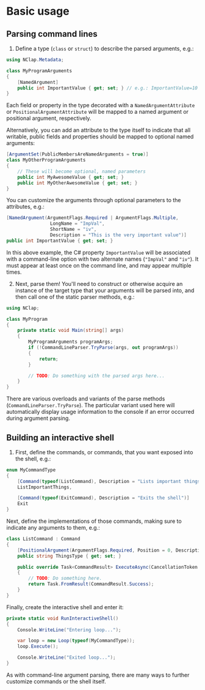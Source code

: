 # Basic usage

## Parsing command lines

1. Define a type (`class` or `struct`) to describe the parsed arguments, e.g.:

<!-- MdCompile: assembly=ParseExample -->
```csharp
using NClap.Metadata;

class MyProgramArguments
{
    [NamedArgument]
    public int ImportantValue { get; set; } // e.g.: ImportantValue=10
}
```

Each field or property in the type decorated with a `NamedArgumentAttribute` or
`PositionalArgumentAttribute` will be mapped to a named argument or positional argument, respectively.

Alternatively, you can add an attribute to the type itself to indicate that all writable, public
fields and properties should be mapped to optional named arguments:

<!-- MdCompile: import=NClap.Metadata -->
```csharp
[ArgumentSet(PublicMembersAreNamedArguments = true)]
class MyOtherProgramArguments
{
    // These will become optional, named parameters
    public int MyAwesomeValue { get; set; }
    public int MyOtherAwesomeValue { get; set; }
}
```

You can customize the arguments through optional parameters to the attributes, e.g.:

<!-- MdCompile: wrapinclass=true, import=NClap.Metadata -->
```csharp
[NamedArgument(ArgumentFlags.Required | ArgumentFlags.Multiple,
                LongName = "ImpVal",
                ShortName = "iv",
                Description = "This is the very important value")]
public int ImportantValue { get; set; }
```

In this above example, the C# property `ImportantValue` will be associated with
a command-line option with two alternate names (`"ImpVal"` and `"iv"`). It must
appear at least once on the command line, and may appear multiple times.

2. Next, parse them!  You'll need to construct or otherwise acquire an instance of the target type that your arguments will be parsed into, and then call one of the static parser methods, e.g.:

<!-- MdCompile: assembly=ParseExample, import=NClap -->
```csharp
using NClap;

class MyProgram
{
    private static void Main(string[] args)
    {
        MyProgramArguments programArgs;
        if (!CommandLineParser.TryParse(args, out programArgs))
        {
            return;
        }

        // TODO: Do something with the parsed args here...
    }
}
```

There are various overloads and variants of the parse methods (`CommandLineParser.TryParse`).  The particular variant used here will automatically display usage information to the console if an error occurred during argument parsing.

## Building an interactive shell

1. First, define the commands, or commands, that you want exposed into the shell, e.g.:

<!-- MdCompile: assembly=ShellExample, import=NClap.Repl, import=NClap.Metadata -->
```csharp
enum MyCommandType
{
    [Command(typeof(ListCommand), Description = "Lists important things")]
    ListImportantThings,

    [Command(typeof(ExitCommand), Description = "Exits the shell")]
    Exit
}
```

Next, define the implementations of those commands, making sure to indicate any arguments to them, e.g.:

<!-- MdCompile: assembly=ShellExample, import=System.Threading, import=System.Threading.Tasks, import=NClap.Metadata -->
```csharp
class ListCommand : Command
{
    [PositionalArgument(ArgumentFlags.Required, Position = 0, Description = "Type of things to list")]
    public string ThingsType { get; set; }

    public override Task<CommandResult> ExecuteAsync(CancellationToken cancel)
    {
        // TODO: Do something here.
        return Task.FromResult(CommandResult.Success);
    }
}
```

Finally, create the interactive shell and enter it:

<!-- MdCompile: assembly=ShellExample, wrapinclass=true, import=NClap.Repl, import=System -->
```csharp
private static void RunInteractiveShell()
{
    Console.WriteLine("Entering loop...");

    var loop = new Loop(typeof(MyCommandType));
    loop.Execute();

    Console.WriteLine("Exited loop...");
}
```

As with command-line argument parsing, there are many ways to further customize commands or the shell itself.
